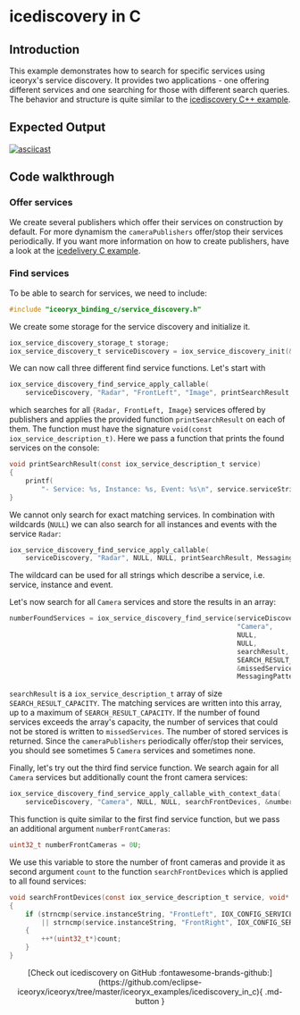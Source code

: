 # icediscovery in C

## Introduction

This example demonstrates how to search for specific services using iceoryx's
service discovery. It provides two applications - one offering different
services and one searching for those with different search queries. The
behavior and structure is quite similar to the [icediscovery C++ example](../icediscovery).

## Expected Output

[![asciicast](https://asciinema.org/a/476732.svg)](https://asciinema.org/a/476732)

## Code walkthrough

### Offer services

We create several publishers which offer their services on construction by
default. For more dynamism the `cameraPublishers` offer/stop their services
periodically. If you want more information on how to create publishers,
have a look at the [icedelivery C example](../icedelivery_in_c).

### Find services

To be able to search for services, we need to include:

<!--[geoffrey][iceoryx_examples/icediscovery_in_c/iox_c_find_service.c][include service discovery]-->
```c
#include "iceoryx_binding_c/service_discovery.h"
```

We create some storage for the service discovery and initialize it.

<!--[geoffrey][iceoryx_examples/icediscovery_in_c/iox_c_find_service.c][create service discovery handle]-->
```c
iox_service_discovery_storage_t storage;
iox_service_discovery_t serviceDiscovery = iox_service_discovery_init(&storage);
```

We can now call three different find service functions. Let's start with

<!--[geoffrey][iceoryx_examples/icediscovery_in_c/iox_c_find_service.c][find service and apply callable]-->
```c
iox_service_discovery_find_service_apply_callable(
    serviceDiscovery, "Radar", "FrontLeft", "Image", printSearchResult, MessagingPattern_PUB_SUB);
```

which searches for all `{Radar, FrontLeft, Image}` services offered by
publishers and applies the provided function `printSearchResult` on each of
them. The function must have the signature
`void(const iox_service_description_t)`. Here we pass a function that prints the
found services on the console:

<!--[geoffrey][iceoryx_examples/icediscovery_in_c/iox_c_find_service.c][print function to be applied to search results]-->
```c
void printSearchResult(const iox_service_description_t service)
{
    printf(
        "- Service: %s, Instance: %s, Event: %s\n", service.serviceString, service.instanceString, service.eventString);
}
```

We cannot only search for exact matching services. In combination with
wildcards (`NULL`) we can also search for all instances and events with the
service `Radar`:

<!--[geoffrey][iceoryx_examples/icediscovery_in_c/iox_c_find_service.c][search for all Radar services]-->
```c
iox_service_discovery_find_service_apply_callable(
    serviceDiscovery, "Radar", NULL, NULL, printSearchResult, MessagingPattern_PUB_SUB);
```

The wildcard can be used for all strings which describe a service, i.e. service,
instance and event.

Let's now search for all `Camera` services and store the results in an array:

<!--[geoffrey][iceoryx_examples/icediscovery_in_c/iox_c_find_service.c][search for all Camera services]-->
```c
numberFoundServices = iox_service_discovery_find_service(serviceDiscovery,
                                                         "Camera",
                                                         NULL,
                                                         NULL,
                                                         searchResult,
                                                         SEARCH_RESULT_CAPACITY,
                                                         &missedServices,
                                                         MessagingPattern_PUB_SUB);
```

`searchResult` is a `iox_service_description_t` array of size
`SEARCH_RESULT_CAPACITY`. The matching services are written into this array, up
to a maximum of `SEARCH_RESULT_CAPACITY`. If the number of found services
exceeds the array's capacity, the number of services that could not be stored is
written to `missedServices`. The number of stored services is returned. Since
the `cameraPublishers` periodically offer/stop their services, you should see
sometimes 5 `Camera` services and sometimes none.

Finally, let's try out the third find service function. We search again for all
`Camera` services but additionally count the front camera services:

<!--[geoffrey][iceoryx_examples/icediscovery_in_c/iox_c_find_service.c][search for all front camera services]-->
```c
iox_service_discovery_find_service_apply_callable_with_context_data(
    serviceDiscovery, "Camera", NULL, NULL, searchFrontDevices, &numberFrontCameras, MessagingPattern_PUB_SUB);
```

This function is quite similar to the first find service function, but we
pass an additional argument `numberFrontCameras`:

<!--[geoffrey][iceoryx_examples/icediscovery_in_c/iox_c_find_service.c][store number of front cameras]-->
```c
uint32_t numberFrontCameras = 0U;
```

We use this variable to store the number of front cameras and provide it as
second argument `count` to the function `searchFrontDevices` which is applied to
all found services:

<!--[geoffrey][iceoryx_examples/icediscovery_in_c/iox_c_find_service.c][search function for all front devices]-->
```c
void searchFrontDevices(const iox_service_description_t service, void* count)
{
    if (strncmp(service.instanceString, "FrontLeft", IOX_CONFIG_SERVICE_STRING_SIZE) == 0
        || strncmp(service.instanceString, "FrontRight", IOX_CONFIG_SERVICE_STRING_SIZE) == 0)
    {
        ++*(uint32_t*)count;
    }
}
```

<center>
[Check out icediscovery on GitHub :fontawesome-brands-github:](https://github.com/eclipse-iceoryx/iceoryx/tree/master/iceoryx_examples/icediscovery_in_c){ .md-button } <!--NOLINT github url required for website-->
</center>
